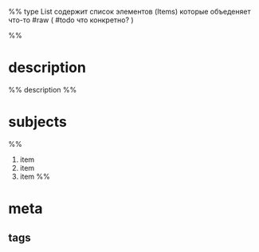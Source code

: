 %% 
type List содержит список элементов (Items) 
которые объеденяет что-то  #raw ( #todo что конкретно? )

%%
# description
%% 
description
%%
# subjects
%% 
1. item
2. item
3. item
%%
# meta
## tags
